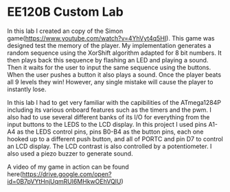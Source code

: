 # EE120B Custom Lab

In this lab I created an copy of the Simon game(https://www.youtube.com/watch?v=4YhVyt4q5HI). This game was designed test the memory of the player. My implementation generates a random sequence using the XorShift algorithm adapted for 8 bit numbers. It then plays back this sequence by flashing an LED and playing a sound. Then it waits for the user to input the same sequence using the buttons. When the user pushes a button it also plays a sound. Once the player beats all 9 levels they win! However, any single mistake will cause the player to instantly lose.

In this lab I had to get very familiar with the capibilities of the ATmega1284P including its various onboard features such as the timers and the pwm. I also had to use several different banks of its I/O for everything from the input buttons to the LEDS to the LCD display. In this project I used pins A1-A4 as the LEDS control pins, pins B0-B4 as the button pins, each one hooked up to a different push button, and all of PORTC and pin D7 to control an LCD display. The LCD contrast is also controlled by a potentiometer. I also used a piezo buzzer to generate sound.

A video of my game in action can be found here(https://drive.google.com/open?id=0B7pVYtHnjUqmRUl6MHkwOEhVQlU)
